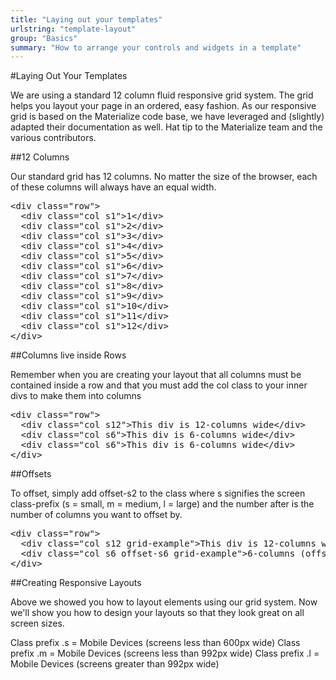 ```yaml
---
title: "Laying out your templates"
urlstring: "template-layout"
group: "Basics"
summary: "How to arrange your controls and widgets in a template"
---
```




#Laying Out Your Templates

We are using a standard 12 column fluid responsive grid system. The grid helps you layout your page in an ordered, easy fashion. As our responsive grid is based on the Materialize code base, we have leveraged and (slightly) adapted their documentation as well. Hat tip to the Materialize team and the various contributors.

##12 Columns

Our standard grid has 12 columns. No matter the size of the browser, each of these columns will always have an equal width.

<pre>
&lt;div class="row"&gt;
  &lt;div class="col s1"&gt;1&lt;/div&gt;
  &lt;div class="col s1"&gt;2&lt;/div&gt;
  &lt;div class="col s1"&gt;3&lt;/div&gt;
  &lt;div class="col s1"&gt;4&lt;/div&gt;
  &lt;div class="col s1"&gt;5&lt;/div&gt;
  &lt;div class="col s1"&gt;6&lt;/div&gt;
  &lt;div class="col s1"&gt;7&lt;/div&gt;
  &lt;div class="col s1"&gt;8&lt;/div&gt;
  &lt;div class="col s1"&gt;9&lt;/div&gt;
  &lt;div class="col s1"&gt;10&lt;/div&gt;
  &lt;div class="col s1"&gt;11&lt;/div&gt;
  &lt;div class="col s1"&gt;12&lt;/div&gt;
&lt;/div&gt;
</pre>

##Columns live inside Rows

Remember when you are creating your layout that all columns must be contained inside a row and that you must add the col class to your inner divs to make them into columns

<pre>
&lt;div class="row"&gt;
  &lt;div class="col s12"&gt;This div is 12-columns wide&lt;/div&gt;
  &lt;div class="col s6"&gt;This div is 6-columns wide&lt;/div&gt;
  &lt;div class="col s6"&gt;This div is 6-columns wide&lt;/div&gt;
&lt;/div&gt;
</pre>

##Offsets

To offset, simply add offset-s2 to the class where s signifies the screen class-prefix (s = small, m = medium, l = large) and the number after is the number of columns you want to offset by.

<pre>
&lt;div class="row"&gt;
  &lt;div class="col s12 grid-example"&gt;This div is 12-columns wide on all screen sizes&lt;/div&gt;
  &lt;div class="col s6 offset-s6 grid-example"&gt;6-columns (offset-by-6)&lt;/div&gt;
&lt;/div&gt;
</pre>

##Creating Responsive Layouts

Above we showed you how to layout elements using our grid system. Now we'll show you how to design your layouts so that they look great on all screen sizes.

Class prefix .s = Mobile Devices (screens less than 600px wide)
Class prefix .m = Mobile Devices (screens less than 992px wide)
Class prefix .l = Mobile Devices (screens greater than 992px wide)
